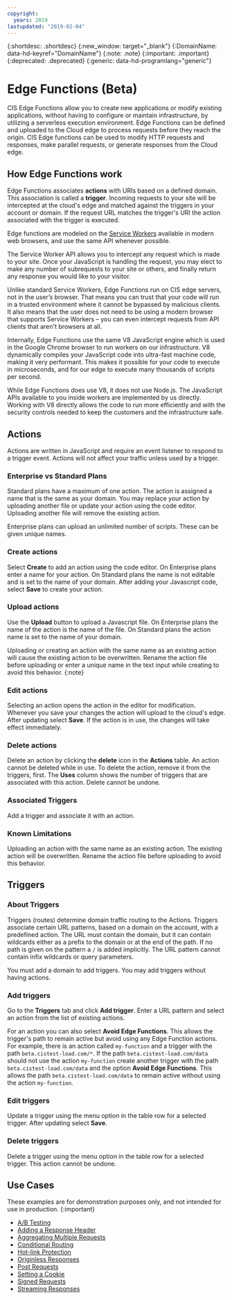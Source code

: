 ```yaml
---
copyright:
  years: 2019
lastupdated: "2019-02-04"
---
```


{:shortdesc: .shortdesc}
{:new_window: target="_blank"}
{:DomainName: data-hd-keyref="DomainName"}
{:note: .note}
{:important: .important}
{:deprecated: .deprecated}
{:generic: data-hd-programlang="generic"}

# Edge Functions (Beta)
CIS Edge Functions allow you to create new applications or modify existing applications, without having to configure or maintain infrastructure, by utilizing a serverless execution environment. Edge Functions can be defined and uploaded to the Cloud edge to process requests before they reach the origin. CIS Edge functions can be used to modify HTTP requests and responses, make parallel requests, or generate responses from the Cloud edge.

## How Edge Functions work
Edge Functions associates **actions** with URIs based on a defined domain. This association is called a **trigger**. Incoming requests to your site will be intercepted at the cloud's edge and matched against the triggers in your account or domain. If the request URL matches the trigger's URI the action associated with the trigger is executed. 

Edge functions are modeled on the [Service Workers](https://developer.mozilla.org/en-US/docs/Web/API/Service_Worker_API) available in modern web browsers, and use the same API whenever possible.

The Service Worker API allows you to intercept any request which is made to your site. Once your JavaScript is handling the request, you may elect to make any number of subrequests to your site or others, and finally return any response you would like to your visitor.

Unlike standard Service Workers, Edge Functions run on CIS edge servers, not in the user’s browser. That means you can trust that your code will run in a trusted environment where it cannot be bypassed by malicious clients. It also means that the user does not need to be using a modern browser that supports Service Workers – you can even intercept requests from API clients that aren't browsers at all.

Internally, Edge Functions use the same V8 JavaScript engine which is used in the Google Chrome browser to run workers on our infrastructure. V8 dynamically compiles your JavaScript code into ultra-fast machine code, making it very performant. This makes it possible for your code to execute in microseconds, and for our edge to execute many thousands of scripts per second.

While Edge Functions does use V8, it does not use Node.js. The JavaScript APIs available to you inside workers are implemented by us directly. Working with V8 directly allows the code to run more efficiently and with the security controls needed to keep the customers and the infrastructure safe.


## Actions
Actions are written in JavaScript and require an event listener to respond to a trigger event. Actions will not affect your traffic unless used by a trigger. 

### Enterprise vs Standard Plans
Standard plans have a maximum of one action. The action is assigned a name that is the same as your domain. You may replace your action by uploading another file or update your action using the code editor. Uploading another file will remove the existing action.

Enterprise plans can upload an unlimited number of scripts. These can be given unique names.

### Create actions
Select **Create** to add an action using the code editor. On Enterprise plans enter a name for your action. On Standard plans the name is not editable and is set to the name of your domain. After adding your Javascript code, select **Save** to create your action. 

### Upload actions
Use the **Upload** button to upload a Javascript file. On Enterprise plans the name of the action is the name of the file. On Standard plans the action name is set to the name of your domain.

Uploading or creating an action with the same name as an existing action will cause the existing action to be overwritten. Rename the action file before uploading or enter a unique name in the text input while creating to avoid this behavior.
{:note}

### Edit actions
Selecting an action opens the action in the editor for modification. Whenever you save your changes the action will upload to the cloud's edge. After updating select **Save**. If the action is in use, the changes will take effect immediately. 

### Delete actions
Delete an action by clicking the **delete** icon in the **Actions** table. An action cannot be deleted while in use. To delete the action, remove it from the triggers, first. The **Uses** column shows the number of triggers that are associated with this action. Delete cannot be undone.


### Associated Triggers
Add a trigger and associate it with an action.

### Known Limitations
Uploading an action with the same name as an existing action. The existing action will be overwritten. Rename the action file before uploading to avoid this behavior.


## Triggers
### About Triggers
Triggers (routes) determine domain traffic routing to the Actions. Triggers associate certain URL patterns, based on a domain on the account, with a predefined action. The URL must contain the domain, but it can contain wildcards either as a prefix to the domain or at the end of the path. If no path is given on the pattern a `/` is added implicitly. The URL pattern cannot contain infix wildcards or query parameters. 

You must add a domain to add triggers. You may add triggers without having actions.

### Add triggers
Go to the **Triggers** tab and click **Add trigger**. Enter a URL pattern and select an action from the list of existing actions. 

For an action you can also select **Avoid Edge Functions**. This allows the trigger's path to remain active but avoid using any Edge Function actions. For example, there is an action called `my-function` and a trigger with the path `beta.cistest-load.com/*`. If the path `beta.cistest-load.com/data` should not use the action `my-function` create another trigger with the path `beta.cistest-load.com/data` and the option **Avoid Edge Functions**. This allows the path `beta.cistest-load.com/data` to remain active without using the action `my-function`.

### Edit triggers
Update a trigger using the menu option in the table row for a selected trigger. After updating select **Save**.

### Delete triggers
Delete a trigger using the menu option in the table row for a selected trigger. This action cannot be undone.


## Use Cases
These examples are for demonstration purposes only, and not intended for use in production. 
{:important}
* [A/B Testing](edge-functions-use-cases.html#ab-testing)
* [Adding a Response Header](edge-functions-use-cases.html#add-response-header)
* [Aggregating Multiple Requests](edge-functions-use-cases.html#aggregate-multiple-requests)
* [Conditional Routing](edge-functions-use-cases.html#conditional-routing)
* [Hot-link Protection](edge-functions-use-cases.html#hot-link-protection)
* [Originless Responses](edge-functions-use-cases.html#originless-responses)
* [Post Requests](edge-functions-use-cases.html#post-requests)
* [Setting a Cookie](edge-functions-use-cases.html#setting-cookies)
* [Signed Requests](edge-functions-use-cases.html#signed-requests)
* [Streaming Responses](edge-functions-use-cases.html#streaming-responses)
